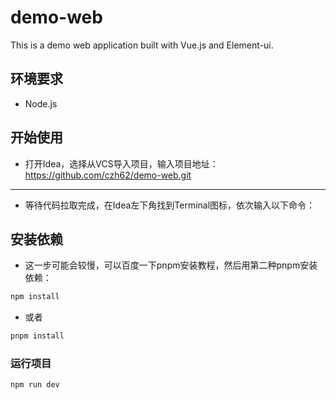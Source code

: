 # demo-web

This is a demo web application built with Vue.js and Element-ui.

## 环境要求

- Node.js

## 开始使用

- 打开Idea，选择从VCS导入项目，输入项目地址：https://github.com/czh62/demo-web.git

- --

- 等待代码拉取完成，在Idea左下角找到Terminal图标，依次输入以下命令：

## 安装依赖

- 这一步可能会较慢，可以百度一下pnpm安装教程，然后用第二种pnpm安装依赖：

```sh
npm install
```

- 或者

```sh
pnpm install
```

### 运行项目

```sh
npm run dev
```
